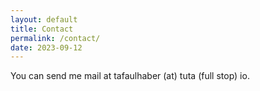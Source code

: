 ```yaml
---
layout: default
title: Contact
permalink: /contact/
date: 2023-09-12
---
```


You can send me mail at tafaulhaber (at) tuta (full stop) io.

